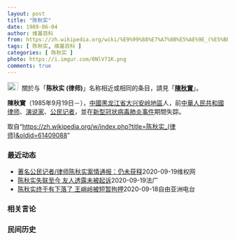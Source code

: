 ```yaml
---
layout: post
title: "陈秋实"
date: 1989-06-04
author: 维基百科
from: https://zh.wikipedia.org/wiki/%E9%99%88%E7%A7%8B%E5%AE%9E_(%E5%BE%8B%E5%B8%88)
tags: [ 陈秋实, 维基百科 ]
categories: [ 陈秋实 ]
photo: https://i.imgur.com/0NlV71K.png
comments: true
---
```

<div class="mw-parser-output"><div role="note" class="hatnote navigation-not-searchable"><a href="/wiki/Wikipedia:%E6%B6%88%E6%AD%A7%E4%B9%89" title="Wikipedia:消歧义"><img alt="Disambig gray.svg" src="//upload.wikimedia.org/wikipedia/commons/thumb/5/5f/Disambig_gray.svg/25px-Disambig_gray.svg.png" decoding="async" width="25" height="19" srcset="//upload.wikimedia.org/wikipedia/commons/thumb/5/5f/Disambig_gray.svg/38px-Disambig_gray.svg.png 1.5x, //upload.wikimedia.org/wikipedia/commons/thumb/5/5f/Disambig_gray.svg/50px-Disambig_gray.svg.png 2x" data-file-width="220" data-file-height="168"></a>&nbsp;&nbsp;關於与「<b>陈秋实 (律师)</b>」名称相近或相同的条目，請見「<b><a href="/wiki/%E9%99%B3%E7%A7%8B%E5%AF%A6" title="陳秋實">陳秋實</a></b>」。</div>



<p><b>陳秋實</b>（1985年9月19日<span class="useeditintro" title="Template:BLP editintro">－</span>），<a href="/wiki/%E4%B8%AD%E5%9C%8B" title="中國">中國</a><a href="/wiki/%E9%BB%91%E9%BE%99%E6%B1%9F%E7%9C%81" title="黑龙江省">黑龙江省</a><a href="/wiki/%E5%A4%A7%E5%85%B4%E5%AE%89%E5%B2%AD%E5%9C%B0%E5%8C%BA" title="大兴安岭地区">大兴安岭地區</a>人，前<a href="/wiki/%E4%B8%AD%E8%8F%AF%E4%BA%BA%E6%B0%91%E5%85%B1%E5%92%8C%E5%9C%8B%E5%BE%8B%E5%B8%88" class="mw-redirect" title="中華人民共和國律师">中華人民共和國律师</a>、<a href="/wiki/%E6%BC%94%E8%AF%B4%E5%AE%B6" title="演说家">演说家</a>、<a href="/wiki/%E5%85%AC%E6%B0%91%E8%A8%98%E8%80%85" class="mw-redirect" title="公民記者">公民记者</a>，並在<a href="/wiki/%E6%96%B0%E5%9E%8B%E5%86%A0%E7%8A%B6%E7%97%85%E6%AF%92%E8%82%BA%E7%82%8E%E4%BA%8B%E4%BB%B6" class="mw-redirect" title="新型冠状病毒肺炎事件">新型冠状病毒肺炎事件</a>期間失踪。
</p>
</div><noscript><img src="//zh.wikipedia.org/wiki/Special:CentralAutoLogin/start?type=1x1" alt="" title="" width="1" height="1" style="border: none; position: absolute;"></noscript>
<div class="printfooter">取自“<a dir="ltr" href="https://zh.wikipedia.org/w/index.php?title=陈秋实_(律师)&amp;oldid=61409088">https://zh.wikipedia.org/w/index.php?title=陈秋实_(律师)&amp;oldid=61409088</a>”</div><div id="recent-news"><h3>最近动态</h3><ul><li><a href="https://nodebe4.github.io/waimei/2020-09-19/%E8%91%97%E5%90%8D%E5%85%AC%E6%B0%91%E8%AE%B0%E8%80%85-%E5%BE%8B%E5%B8%88%E9%99%88%E7%A7%8B%E5%AE%9E%E6%A1%88%E6%83%85%E9%80%9A%E6%8A%A5-%E4%BB%8D%E6%9C%AA%E8%8E%B7%E9%87%8A" title="著名公民记者/律师陈秋实案情通报：仍未获释—— （维权网信息中心报道）2020年9月19日，本网获悉：日前有消息指，失踪了7个月的著名公民记者/律师陈秋实仍被监管，暂不被起诉。 2020年9月1...">著名公民记者/律师陈秋实案情通报：仍未获释</a><time>2020-09-19</time><a class="tag">维权网</a></li>
<li><a href="https://nodebe4.github.io/waimei/2020-09-19/%E9%99%88%E7%A7%8B%E5%AE%9E%E5%A4%B1%E8%81%94%E8%87%B3%E4%BB%8A-%E5%8F%8B%E4%BA%BA%E9%80%8F%E9%9C%B2%E6%9C%AA%E8%A2%AB%E8%B5%B7%E8%AF%89" title="陈秋实失联至今 友人透露未被起诉—— 19/09/2020 - 10:38 中国武汉新冠肺炎开始蔓延期间，曾多次在武汉拍摄疫情画面并对外传播的中国律师陈秋实，已与外界失联逾半年。根据社工人员及其...">陈秋实失联至今 友人透露未被起诉</a><time>2020-09-19</time><a class="tag">法广</a></li>
<li><a href="https://nodebe4.github.io/waimei/2020-09-18/%E9%99%88%E7%A7%8B%E5%AE%9E%E7%BB%88%E4%BA%8E%E6%9C%89%E4%B8%8B%E8%90%BD%E4%BA%86-%E7%8E%8B%E5%B3%AD%E5%B2%AD%E8%A2%AB%E7%9F%AD%E6%9A%82%E6%8B%98%E6%8A%BC" title="陈秋实终于有下落了 王峭岭被短暂拘押—— 这两天有好几起人权案件引发外界关注。公民记者陈秋实二月初在武汉被当局带走后音讯全无，直到星期四其友人才透露他的近况；另外，709案李和平律师的妻子王峭岭...">陈秋实终于有下落了   王峭岭被短暂拘押</a><time>2020-09-18</time><a class="tag">自由亚洲电台</a></li>
</ul></div><div id="open-opinion"><h3>相关言论</h3><ul></ul></div><div id="mjls-record"><h3>民间历史</h3><ul></ul></div>